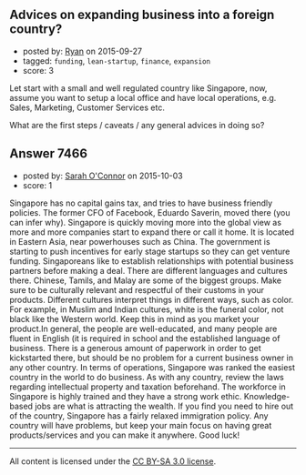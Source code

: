 ## Advices on expanding business into a foreign country?

- posted by: [Ryan](https://stackexchange.com/users/171062/ryan) on 2015-09-27
- tagged: `funding`, `lean-startup`, `finance`, `expansion`
- score: 3

Let start with a small and well regulated country like Singapore, now, assume you want to setup a local office and have local operations, e.g. Sales, Marketing, Customer Services etc.

What are the first steps / caveats / any general advices in doing so? 


## Answer 7466

- posted by: [Sarah O'Connor](https://stackexchange.com/users/5561619/sarah-o-connor) on 2015-10-03
- score: 1

Singapore has no capital gains tax, and tries to have business friendly policies. The former CFO of Facebook, Eduardo Saverin, moved there (you can infer why). Singapore is quickly moving more into the global view as more and more companies start to expand there or call it home. It is located in Eastern Asia, near powerhouses such as China. The government is starting to push incentives for early stage startups so they can get venture funding. Singaporeans like to establish relationships with potential business partners before making a deal. There are different languages and cultures there. Chinese, Tamils, and Malay are some of the biggest groups. Make sure to be culturally relevant and respectful of their customs in your products. Different cultures interpret things in different ways, such as color. For example, in Muslim and Indian cultures, white is the funeral color, not black like the Western world. Keep this in mind as you market your product.In general, the people are well-educated, and many people are fluent in English (it is required in school and the established language of business. There is a generous amount of paperwork in order to get kickstarted there, but should be no problem for a current business owner in any other country. In terms of operations, Singapore was ranked the easiest country in the world to do business. As with any country, review the laws regarding intellectual property and taxation beforehand. The workforce in Singapore is highly trained and they have a strong work ethic. Knowledge-based jobs are what is attracting the wealth. If you find you need to hire out of the country, Singapore has a fairly relaxed immigration policy. Any country will have problems, but keep your main focus on having great products/services and you can make it anywhere. Good luck!



---

All content is licensed under the [CC BY-SA 3.0 license](https://creativecommons.org/licenses/by-sa/3.0/).
